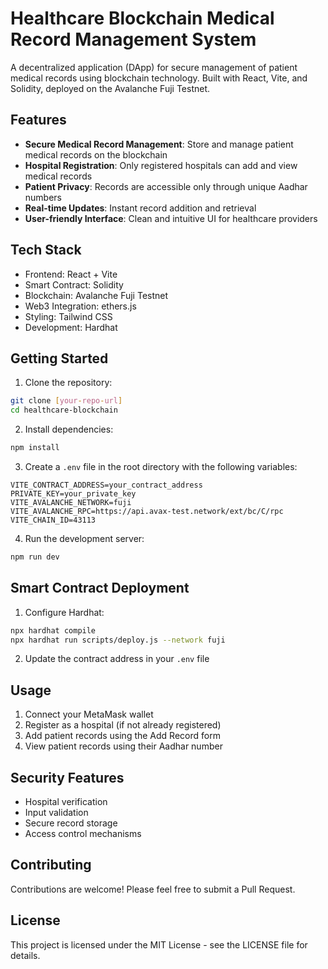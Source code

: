 # Healthcare Blockchain Medical Record Management System

A decentralized application (DApp) for secure management of patient medical records using blockchain technology. Built with React, Vite, and Solidity, deployed on the Avalanche Fuji Testnet.

## Features

- **Secure Medical Record Management**: Store and manage patient medical records on the blockchain
- **Hospital Registration**: Only registered hospitals can add and view medical records
- **Patient Privacy**: Records are accessible only through unique Aadhar numbers
- **Real-time Updates**: Instant record addition and retrieval
- **User-friendly Interface**: Clean and intuitive UI for healthcare providers

## Tech Stack

- Frontend: React + Vite
- Smart Contract: Solidity
- Blockchain: Avalanche Fuji Testnet
- Web3 Integration: ethers.js
- Styling: Tailwind CSS
- Development: Hardhat

## Getting Started

1. Clone the repository:
```bash
git clone [your-repo-url]
cd healthcare-blockchain
```

2. Install dependencies:
```bash
npm install
```

3. Create a `.env` file in the root directory with the following variables:
```env
VITE_CONTRACT_ADDRESS=your_contract_address
PRIVATE_KEY=your_private_key
VITE_AVALANCHE_NETWORK=fuji
VITE_AVALANCHE_RPC=https://api.avax-test.network/ext/bc/C/rpc
VITE_CHAIN_ID=43113
```

4. Run the development server:
```bash
npm run dev
```

## Smart Contract Deployment

1. Configure Hardhat:
```bash
npx hardhat compile
npx hardhat run scripts/deploy.js --network fuji
```

2. Update the contract address in your `.env` file

## Usage

1. Connect your MetaMask wallet
2. Register as a hospital (if not already registered)
3. Add patient records using the Add Record form
4. View patient records using their Aadhar number

## Security Features

- Hospital verification
- Input validation
- Secure record storage
- Access control mechanisms

## Contributing

Contributions are welcome! Please feel free to submit a Pull Request.

## License

This project is licensed under the MIT License - see the LICENSE file for details.
